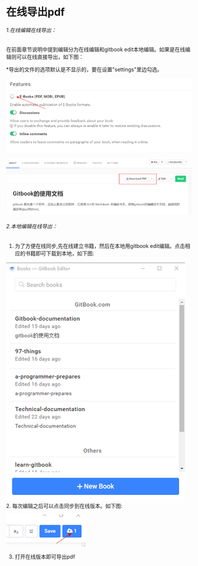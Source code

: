 # 在线导出pdf

###### 1.在线编辑在线导出：

在前面章节说明中提到编辑分为在线编辑和gitbook edit本地编辑。如果是在线编辑则可以在线直接导出，如下图：

\*导出的文件的选项默认是不显示的，要在设置"settings"里边勾选。

![localConvert](/assets/import18.png)

![downloadpdf](/assets/import6.png)
###### 2.本地编辑在线导出：
1. 为了方便在线同步,先在线建立书籍，然后在本地用gitbook edit编辑。点击相应的书籍即可下载到本地，如下图:

![edit](/assets/import11.png)  
2. 每次编辑之后可以点击同步到在线版本。如下图:
 
![sync](/assets/import12.png)
  
3. 打开在线版本即可导出pdf

